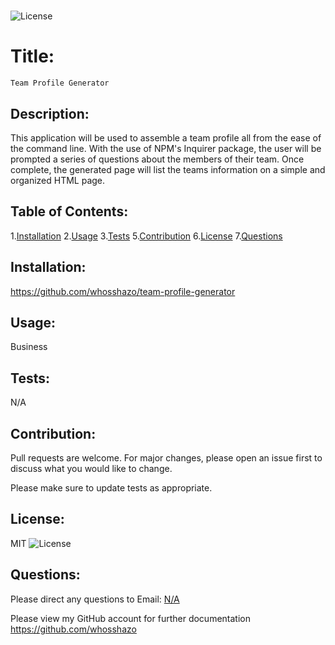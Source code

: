 #

![License](https://img.shields.io/badge/LICENSE-MIT-brightgreen)

# Title:

    Team Profile Generator

## Description:

This application will be used to assemble a team profile all from the ease of the command line. With the use of NPM's Inquirer package, the user will be prompted a series of questions about the members of their team. Once complete, the generated page will list the teams information on a simple and organized HTML page.

## Table of Contents:

1.[Installation](#installation) 2.[Usage](#usage) 3.[Tests](#tests) 5.[Contribution](#contribution) 6.[License](#license) 7.[Questions](#questions)

## Installation:

https://github.com/whosshazo/team-profile-generator

## Usage:

Business

## Tests:

N/A

## Contribution:

Pull requests are welcome. For major changes, please open an issue first to discuss what you would like to change.

Please make sure to update tests as appropriate.

## License:

MIT
![License](https://img.shields.io/badge/LICENSE-MIT-brightgreen)

## Questions:

Please direct any questions to Email: <a href=mailto:N/A>N/A</a>

Please view my GitHub account for further documentation https://github.com/whosshazo
